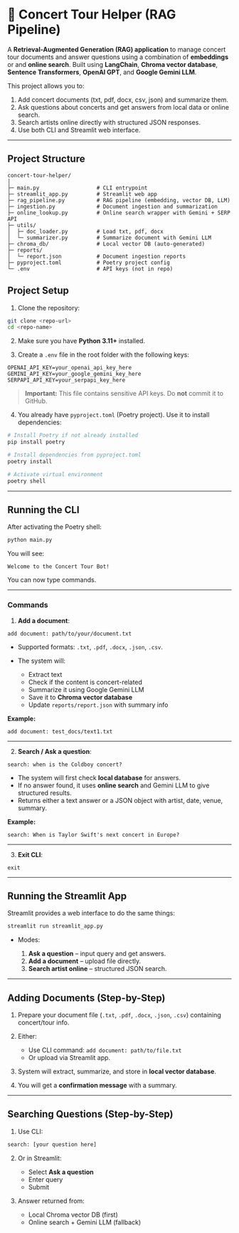 # 🎵 Concert Tour Helper (RAG Pipeline)

A **Retrieval-Augmented Generation (RAG) application** to manage concert tour documents and answer questions using a combination of **embeddings** or  and **online search**. Built using **LangChain**, **Chroma vector database**, **Sentence Transformers**, **OpenAI GPT**, and **Google Gemini LLM**.

This project allows you to:

1. Add concert documents (txt, pdf, docx, csv, json) and summarize them.
2. Ask questions about concerts and get answers from local data or online search.
3. Search artists online directly with structured JSON responses.
4. Use both CLI and Streamlit web interface.

---


## **Project Structure**

```
concert-tour-helper/
│
├─ main.py                  # CLI entrypoint
├─ streamlit_app.py         # Streamlit web app
├─ rag_pipeline.py          # RAG pipeline (embedding, vector DB, LLM)
├─ ingestion.py             # Document ingestion and summarization
├─ online_lookup.py         # Online search wrapper with Gemini + SERP API
├─ utils/
│  ├─ doc_loader.py         # Load txt, pdf, docx
│  └─ summarizer.py         # Summarize document with Gemini LLM
├─ chroma_db/               # Local vector DB (auto-generated)
├─ reports/
│  └─ report.json           # Document ingestion reports
├─ pyproject.toml           # Poetry project config
└─ .env                     # API keys (not in repo)
```
## **Project Setup**

1. Clone the repository:

```bash
git clone <repo-url>
cd <repo-name>
```

2. Make sure you have **Python 3.11+** installed.

3. Create a `.env` file in the root folder with the following keys:

```
OPENAI_API_KEY=your_openai_api_key_here
GEMINI_API_KEY=your_google_gemini_key_here
SERPAPI_API_KEY=your_serpapi_key_here
```

> **Important:** This file contains sensitive API keys. Do **not** commit it to GitHub.

4. You already have `pyproject.toml` (Poetry project). Use it to install dependencies:

```bash
# Install Poetry if not already installed
pip install poetry

# Install dependencies from pyproject.toml
poetry install

# Activate virtual environment
poetry shell
```

---

## **Running the CLI**

After activating the Poetry shell:

```bash
python main.py
```

You will see:

```
Welcome to the Concert Tour Bot!
```

You can now type commands.

---

### **Commands**

1. **Add a document**:

```
add document: path/to/your/document.txt
```

* Supported formats: `.txt`, `.pdf`, `.docx`, `.json`, `.csv`.
* The system will:

  * Extract text
  * Check if the content is concert-related
  * Summarize it using Google Gemini LLM
  * Save it to **Chroma vector database**
  * Update `reports/report.json` with summary info

**Example:**

```
add document: test_docs/text1.txt
```

---

2. **Search / Ask a question**:

```
search: when is the Coldboy concert?
```

* The system will first check **local database** for answers.
* If no answer found, it uses **online search** and Gemini LLM to give structured results.
* Returns either a text answer or a JSON object with artist, date, venue, summary.

**Example:**

```
search: When is Taylor Swift's next concert in Europe?
```

---

3. **Exit CLI**:

```
exit
```

---

## **Running the Streamlit App**

Streamlit provides a web interface to do the same things:

```bash
streamlit run streamlit_app.py
```

* Modes:

  1. **Ask a question** – input query and get answers.
  2. **Add a document** – upload file directly.
  3. **Search artist online** – structured JSON search.

---

## **Adding Documents (Step-by-Step)**

1. Prepare your document file (`.txt`, `.pdf`, `.docx`, `.json`, `.csv`) containing concert/tour info.
2. Either:

   * Use CLI command: `add document: path/to/file.txt`
   * Or upload via Streamlit app.
3. System will extract, summarize, and store in **local vector database**.
4. You will get a **confirmation message** with a summary.

---

## **Searching Questions (Step-by-Step)**

1. Use CLI:

```bash
search: [your question here]
```

2. Or in Streamlit:

   * Select **Ask a question**
   * Enter query
   * Submit
3. Answer returned from:

   * Local Chroma vector DB (first)
   * Online search + Gemini LLM (fallback)


